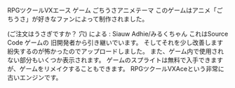RPGツクールVXエース ゲーム ごちうさアニメテーマ
このゲームはアニメ「ごちうさ」が好きなファンによって制作されました。

(ご注文はうさぎですか？ 穴)              による : Siauw Adhie/みるくちゃん
これはSource Code 
ゲームの
旧開発者から引き継いでいます。
そしてそれを少し改善します
紛失するのが怖かったのでアップロードしました。
また、ゲーム内で使用されない部分もいくつか表示されます。
ゲームのスプライトは無料で入手できますが、ゲームをリメイクすることもできます。
RPGツクールVXAceという非常に古いエンジンです。
